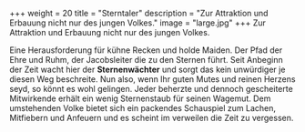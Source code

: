 +++
weight = 20
title = "Sterntaler"
description = "Zur Attraktion und Erbauung nicht nur des jungen Volkes."
image = "large.jpg"
+++
Zur Attraktion und Erbauung nicht nur des jungen Volkes.

Eine Herausforderung für kühne Recken und holde Maiden. Der Pfad der Ehre und Ruhm, der Jacobsleiter die zu den Sternen führt.
Seit Anbeginn der Zeit wacht hier der **Sternenwächter** und sorgt das kein unwürdiger je diesen Weg beschreite.
Nun also, wenn Ihr guten Mutes und reinen Herzens seyd, so könnt es wohl gelingen. Jeder beherzte und dennoch gescheiterte Mitwirkende erhält ein wenig Sternenstaub für seinen Wagemut. Dem umstehenden Volke bietet sich ein packendes Schauspiel zum Lachen, Mitfiebern und Anfeuern und es scheint im verweilen die Zeit zu vergessen.